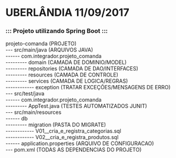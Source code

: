 # UBERLÂNDIA 11/09/2017

### ::: Projeto utilizando Spring Boot :::

projeto-comanda (PROJETO)<br>
--- src/main/java (ARQUIVOS JAVA) <br />
------ com.integrador.projeto_comanda <br />
--------- domain       (CAMADA DE DOMINIO/MODEL) <br />
--------- repositories (CAMADA DE DAO/INTERFACES) <br />
--------- resources    (CAMADA DE CONTROLE) <br />
--------- services     (CAMADA DE LOGICA/REGRAS) <br />
------------ exception (TRATAR EXCEÇÕES/MENSAGENS DE ERRO) <br />
--- src/test/java <br />
------ com.integrador.projeto_comanda <br />
--------- AppTest.java (TESTES AUTOMATIZADOS JUNIT) <br />
--- src/main/resources <br />
------ db <br />
--------- migration (PASTA DO MIGRATE) <br />
------------ V01__cria_e_registra_categorias.sql <br />
------------ V02__cria_e_registra_produtos.sql <br />
------ application.properties (ARQUIVO DE CONFIGURACAO) <br />
--- pom.xml (TODAS AS DEPENDENCIAS DO PROJETO) <br />
